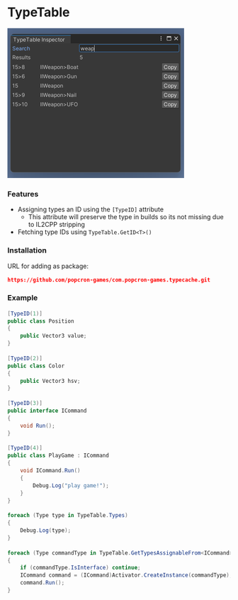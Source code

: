 # TypeTable
![Alt text](image.png)

### Features
* Assigning types an ID using the `[TypeID]` attribute
    * This attribute will preserve the type in builds so its not missing due to IL2CPP stripping
* Fetching type IDs using `TypeTable.GetID<T>()`
 
### Installation
URL for adding as package:
```json
https://github.com/popcron-games/com.popcron-games.typecache.git
```

### Example
```cs
[TypeID(1)]
public class Position
{
    public Vector3 value;
}

[TypeID(2)]
public class Color
{
    public Vector3 hsv;
}

[TypeID(3)]
public interface ICommand
{
    void Run();
}

[TypeID(4)]
public class PlayGame : ICommand
{
    void ICommand.Run()
    {
        Debug.Log("play game!");
    }
}

foreach (Type type in TypeTable.Types)
{
    Debug.Log(type);
}

foreach (Type commandType in TypeTable.GetTypesAssignableFrom<ICommand>())
{
    if (commandType.IsInterface) continue;
    ICommand command = (ICommand)Activator.CreateInstance(commandType);
    command.Run();
}
```